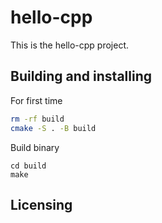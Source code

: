 # hello-cpp

This is the hello-cpp project.

## Building and installing

For first time

```bash
rm -rf build
cmake -S . -B build
```

Build binary

```
cd build
make
```

## Licensing
